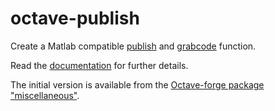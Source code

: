 # octave-publish

Create a Matlab compatible
[publish](https://www.mathworks.com/help/matlab/ref/publish.html)
and [grabcode](https://www.mathworks.com/help/matlab/ref/grabcode.html)
function.

Read the
[documentation](https://rawgit.com/siko1056/octave-publish/master/doc/publish.html)
for further details.

The initial version is available from the
[Octave-forge package "miscellaneous"]( http://octave.sourceforge.net/miscellaneous/function/publish.html).
